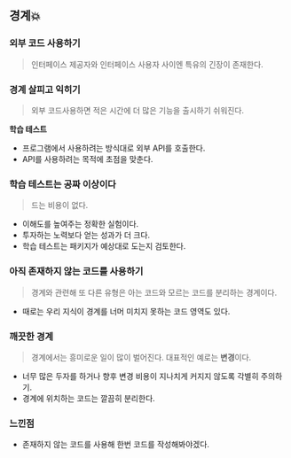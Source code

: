 ## 경계💥

### 외부 코드 사용하기
> 인터페이스 제공자와 인터페이스 사용자 사이엔 특유의 긴장이 존재한다.

### 경계 살피고 익히기
> 외부 코드사용하면 적은 시간에 더 많은 기능을 출시하기 쉬워진다.

**학습 테스트**
 - 프로그램에서 사용하려는 방식대로 외부 API를 호출한다.
 - API를 사용하려는 목적에 초점을 맞춘다.

### 학습 테스트는 공짜 이상이다
> 드는 비용이 없다.
- 이해도를 높여주는 정확한 실험이다.
- 투자하는 노력보다 얻는 성과가 더 크다.
- 학습 테스트는 패키지가 예상대로 도는지 검토한다.

### 아직 존재하지 않는 코드를 사용하기
> 경계와 관련해 또 다른 유형은 아는 코드와 모르는 코드를 분리하는 경계이다.
- 때로는 우리 지식이 경계를 너머 미치지 못하는 코드 영역도 있다.

### 깨끗한 경계
> 경계에서는 흥미로운 일이 많이 벌어진다. 대표적인 예로는 **변경**이다.
- 너무 많은 두자를 하거나 향후 변경 비용이 지나치게 커지지 않도록 각별히 주의하기.
- 경계에 위치하는 코드는 깔끔히 분리한다.

### 느낀점
- 존재하지 않는 코드를 사용해 한번 코드를 작성해봐야겠다.
